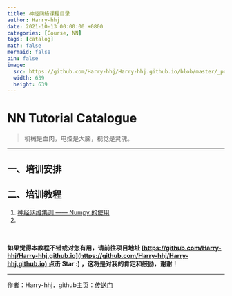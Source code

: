 ```yaml
---
title: 神经网络课程目录
author: Harry-hhj
date: 2021-10-13 00:00:00 +0800
categories: [Course, NN]
tags: [catalog]
math: false
mermaid: false
pin: false
image:
  src: https://github.com/Harry-hhj/Harry-hhj.github.io/blob/master/_posts/2021-10-13-NN-Tutorial-Catalogue.assets/IMG_4633.JPG?raw=true
  width: 639
  height: 639
---
```




# NN Tutorial Catalogue

> 机械是血肉，电控是大脑，视觉是灵魂。

---



## 一、培训安排







## 二、培训教程

1.   [神经网络集训 —— Numpy 的使用](https://harry-hhj.github.io/posts/Numpy-Tutorial/)
2.   









<br/>

**如果觉得本教程不错或对您有用，请前往项目地址 [https://github.com/Harry-hhj/Harry-hhj.github.io](https://github.com/Harry-hhj/Harry-hhj.github.io) 点击 Star :) ，这将是对我的肯定和鼓励，谢谢！**



---

作者：Harry-hhj，github主页：[传送门](https://github.com/Harry-hhj)




